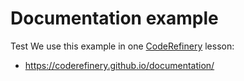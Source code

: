 # Documentation example
Test
We use this example in one [CodeRefinery](https://coderefinery.org/) lesson:
- https://coderefinery.github.io/documentation/
